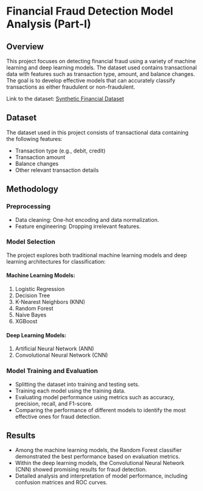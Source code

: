 # Financial Fraud Detection Model Analysis (Part-I)

## Overview
This project focuses on detecting financial fraud using a variety of machine learning and deep learning models. The dataset used contains transactional data with features such as transaction type, amount, and balance changes. The goal is to develop effective models that can accurately classify transactions as either fraudulent or non-fraudulent.

Link to the dataset: [Synthetic Financial Dataset](https://www.kaggle.com/datasets/ealaxi/paysim1)

## Dataset
The dataset used in this project consists of transactional data containing the following features:
- Transaction type (e.g., debit, credit)
- Transaction amount
- Balance changes
- Other relevant transaction details

## Methodology
### Preprocessing
- Data cleaning: One-hot encoding and data normalization.
- Feature engineering: Dropping irrelevant features.

### Model Selection
The project explores both traditional machine learning models and deep learning architectures for classification:
#### Machine Learning Models:
1. Logistic Regression
2. Decision Tree
3. K-Nearest Neighbors (KNN)
4. Random Forest
5. Naive Bayes
6. XGBoost

#### Deep Learning Models:
1. Artificial Neural Network (ANN)
2. Convolutional Neural Network (CNN)

### Model Training and Evaluation
- Splitting the dataset into training and testing sets.
- Training each model using the training data.
- Evaluating model performance using metrics such as accuracy, precision, recall, and F1-score.
- Comparing the performance of different models to identify the most effective ones for fraud detection.

## Results
- Among the machine learning models, the Random Forest classifier demonstrated the best performance based on evaluation metrics.
- Within the deep learning models, the Convolutional Neural Network (CNN) showed promising results for fraud detection.
- Detailed analysis and interpretation of model performance, including confusion matrices and ROC curves.

